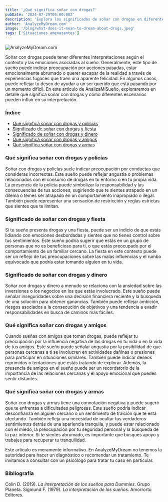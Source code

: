 ```yaml
---
title: '¿Qué significa soñar con drogas?'
pubDate: '2024-07-29T05:00:00Z'
description: 'Explora los significados de soñar con drogas en diferentes contextos, incluida la presencia de la policía, fiestas, dinero, amigos y armas. Comprende lo que tu subconsciente puede estar tratando de comunicar.'
author: 'AnalyzeMyDream.com'
image: '/blog/what-does-it-mean-to-dream-about-drugs.jpeg'
tags: ['Situaciones amenazantes']
---
```


![AnalyzeMyDream.com](/blog/what-does-it-mean-to-dream-about-drugs.jpeg)

Soñar con drogas puede tener diferentes interpretaciones según el contexto y las emociones asociadas al sueño. Generalmente, este tipo de sueño puede indicar preocupación por acciones pasadas, estar emocionalmente abrumado o querer escapar de la realidad a través de experiencias fugaces que traen una aparente felicidad. En algunos casos, puede reflejar tu deseo de ayudar a un ser querido que está pasando por un momento difícil. En este artículo de AnalizaMiSueño, exploraremos en detalle qué significa soñar con drogas y cómo diferentes escenarios pueden influir en su interpretación.

### Índice

- [Qué significa soñar con drogas y policías](#que-significa-soñar-con-drogas-y-policias)
- [Significado de soñar con drogas y fiesta](#significado-de-sonar-con-drogas-y-fiesta)
- [Significado de soñar con drogas y dinero](#significado-de-sonar-con-drogas-y-dinero)
- [Qué significa soñar con drogas y amigos](#que-significa-soñar-con-drogas-y-amigos)
- [Qué significa soñar con drogas y armas](#que-significa-soñar-con-drogas-y-armas)

### Qué significa soñar con drogas y policías

Soñar con drogas y policías suele indicar preocupación por conductas que consideras incorrectas. Este sueño puede reflejar angustia o problemas relacionados con el consumo de drogas en tu entorno o en tu propia vida. La presencia de la policía puede simbolizar la responsabilidad y las consecuencias de tus acciones, sugiriendo que te sientes atrapado en un dilema o temes ser atrapado en un comportamiento inapropiado o ilegal. También puede representar una sensación de restricción y reglas estrictas que sientes que te limitan.

### Significado de soñar con drogas y fiesta

Si tu sueño presenta drogas y una fiesta, puede ser un indicio de que estás lidiando con emociones desbordadas y sientes que no tienes control sobre tus sentimientos. Este sueño podría sugerir que estás en un grupo de personas que no es beneficioso para ti, o que estás preocupado por el comportamiento de un familiar cercano. La fiesta en este contexto puede ser un reflejo de tus preocupaciones sobre las malas influencias y el rumbo equivocado que podría estar tomando alguien en tu vida.

### Significado de soñar con drogas y dinero

Soñar con drogas y dinero a menudo se relaciona con la ansiedad sobre las inversiones o los negocios en los que estás involucrado. Este sueño puede señalar inseguridades sobre una decisión financiera reciente y la búsqueda de una solución para obtener ganancias. También puede reflejar ambición, riesgos asociados a la consecución de objetivos y una tendencia a evadir responsabilidades en busca de caminos más fáciles.

### Qué significa soñar con drogas y amigos

Cuando sueñas con amigos que toman drogas, puede reflejar tu preocupación por la influencia negativa de las drogas en tu vida o en la vida de tus amigos. Este sueño puede señalar angustia por la posibilidad de que personas cercanas a ti se involucren en actividades dañinas o presiones para participar en situaciones similares. También puede indicar deseos reprimidos o tentaciones que estás tratando de explorar. Además, la presencia de amigos en el sueño puede ser un recordatorio de la importancia de las relaciones cercanas y el apoyo emocional que puedes sentir distantes.

### Qué significa soñar con drogas y armas

Soñar con drogas y armas tiene una connotación negativa y puede sugerir que te enfrentas a dificultades peligrosas. Este sueño podría indicar desconfianza en alguien cercano o un sentimiento de traición que te está afectando. También refleja una necesidad de ocultar tus verdaderos sentimientos detrás de una apariencia tranquila, y puede estar relacionado con el miedo, la preocupación por tu seguridad personal y la búsqueda de la paz interior. Si te sientes abrumado, es importante que busques apoyo y trabajes para recuperar tu tranquilidad.

Este artículo es meramente informativo. En AnalyzeMyDream no tenemos la autoridad para hacer un diagnóstico o recomendar un tratamiento. Te invitamos a consultar con un psicólogo para tratar tu caso en particular.

### Bibliografía

Colin D. (2019). *La interpretación de los sueños para Dummies*. Grupo Planeta. 
Sigmund F. (1979). *La interpretación de los sueños*. Amorrortu Editores.
